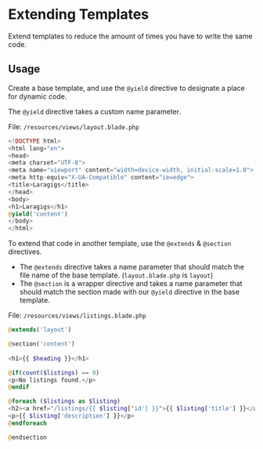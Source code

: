 # Extending Templates

Extend templates to reduce the amount of times you have to write the same code.

## Usage

Create a base template, and use the `@yield` directive to designate a place for dynamic code.

The `@yield` directive takes a custom name parameter. 

File: `/resources/views/layout.blade.php`

```php
<!DOCTYPE html>
<html lang="en">
<head>
<meta charset="UTF-8">
<meta name="viewport" content="width=device-width, initial-scale=1.0">
<meta http-equiv="X-UA-Compatible" content="ie=edge">
<title>Laragigs</title>
</head>
<body>
<h1>Laragigs</h1>
@yield('content')
</body>
</html>
```

To extend that code in another template, use the `@extends` & `@section` directives.

- The `@extends` directive takes a name parameter that should match the file name of the base template. (`layout.blade.php` is `layout`)
- The `@section` is a wrapper directive and takes a name parameter that should match the section made with our `@yield` directive in the base template.

File: `/resources/views/listings.blade.php`

```php
@extends('layout')

@section('content')
    
<h1>{{ $heading }}</h1>

@if(count($listings) == 0)
<p>No listings found.</p>
@endif

@foreach ($listings as $listing)
<h2><a href="/listings/{{ $listing['id'] }}">{{ $listing['title'] }}</a></h2>
<p>{{ $listing['description'] }}</p>
@endforeach

@endsection
```